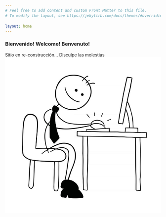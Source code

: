 ```yaml
---
# Feel free to add content and custom Front Matter to this file.
# To modify the layout, see https://jekyllrb.com/docs/themes/#overriding-theme-defaults

layout: home
---
```


### Bienvenido! Welcome! Benvenuto! 

Sitio en re-construcción... Disculpe las molestias
<img src="/assets/img/working.jpg" alt="working...">

